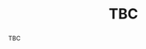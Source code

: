 ---
layout: talk
title:  TBC
name: Joachim Peinke 
talk-url: 
abstract: TBC
invited: yes
session: invited-2
---